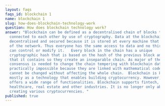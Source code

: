 ```yaml
---
layout: faqs
faqs_id: blockchain 1
name: blockchain 1
slug: how-does-blockchain-technology-work
question: How does blockchain technology work?
answer: "Blockchain can be defined as a decentralised chain of blocks that are
  connected to each other by use of cryptography. Data at the blockchain is
  decentralised and secured because it is stored at every machine that is part
  of the network. Thus everyone has the same access to data and no third party
  can control or modify it.   Every block in the chain has a unique
  cryptographic hash that is based on the hash of the previous block and data
  that it contains so they create an inseparable chain. As major of the network
  consensus is needed to change the chain tempering with blockchain data is
  practically impossible because they are linked with mathematical code that
  cannot be changed without affecting the whole chain.  Blockchain is known
  mostly as a technology that enables building cryptocurrency. However, it
  offers a wide range of functionalities. Blockchain supports fintech,
  healthcare, real estate and other industries. It is no longer only about
  creating various cryptocurrencies. "
published: true
---
```

